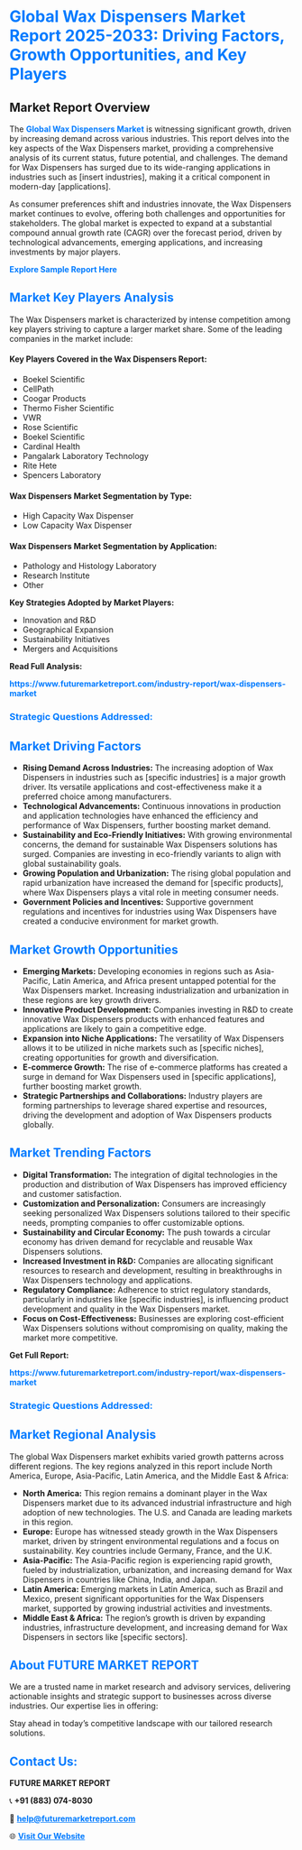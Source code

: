 <h1 style="color: #007BFF;">Global Wax Dispensers Market Report 2025-2033: Driving Factors, Growth Opportunities, and Key Players</h1>

<section id="overview">
<h2>Market Report Overview</h2>
<p>The <a href="https://www.futuremarketreport.com/industry-report/wax-dispensers-market" style="color: #007BFF; text-decoration: none;"><strong>Global Wax Dispensers Market</strong></a> is witnessing significant growth, driven by increasing demand across various industries. This report delves into the key aspects of the Wax Dispensers market, providing a comprehensive analysis of its current status, future potential, and challenges. The demand for Wax Dispensers has surged due to its wide-ranging applications in industries such as [insert industries], making it a critical component in modern-day [applications].</p>
<p>As consumer preferences shift and industries innovate, the Wax Dispensers market continues to evolve, offering both challenges and opportunities for stakeholders. The global market is expected to expand at a substantial compound annual growth rate (CAGR) over the forecast period, driven by technological advancements, emerging applications, and increasing investments by major players.</p>
</section>

<section id="overview">
<p><a href="https://www.futuremarketreport.com/request-sample/reportId=59913" style="color: #007BFF; text-decoration: none;"><strong>Explore Sample Report Here</strong></a></p>
</section>

<section id="key-players">
<h2 style="color: #007BFF;">Market Key Players Analysis</h2>
<p>The Wax Dispensers market is characterized by intense competition among key players striving to capture a larger market share. Some of the leading companies in the market include:</p>
<h4>Key Players Covered in the Wax Dispensers Report:</h4>
<ul><li>Boekel Scientific</li><li>CellPath</li><li>Coogar Products</li><li>Thermo Fisher Scientific</li><li>VWR</li><li>Rose Scientific</li><li>Boekel Scientific</li><li>Cardinal Health</li><li>Pangalark Laboratory Technology</li><li>Rite Hete</li><li>Spencers Laboratory</li></ul>
<h4>Wax Dispensers Market Segmentation by Type:</h4>
<ul><li>High Capacity Wax Dispenser</li><li>Low Capacity Wax Dispenser</li></ul>

<h4>Wax Dispensers Market Segmentation by Application:</h4>
<ul><li>Pathology and Histology Laboratory</li><li>Research Institute</li><li>Other</li></ul>
<p><strong>Key Strategies Adopted by Market Players:</strong></p>
<ul>
<li>Innovation and R&D</li>
<li>Geographical Expansion</li>
<li>Sustainability Initiatives</li>
<li>Mergers and Acquisitions</li>
</ul>
</section>

<section>
<p><strong>Read Full Analysis: </strong></p><a href="https://www.futuremarketreport.com/industry-report/wax-dispensers-market" style="color: #007BFF; text-decoration: none;"><strong>https://www.futuremarketreport.com/industry-report/wax-dispensers-market</strong></a>
<h3 style="color: #007BFF;">Strategic Questions Addressed:</h3>
</section>

<section id="driving-factors">
<h2 style="color: #007BFF;">Market Driving Factors</h2>
<ul>
<li><strong>Rising Demand Across Industries:</strong> The increasing adoption of Wax Dispensers in industries such as [specific industries] is a major growth driver. Its versatile applications and cost-effectiveness make it a preferred choice among manufacturers.</li>
<li><strong>Technological Advancements:</strong> Continuous innovations in production and application technologies have enhanced the efficiency and performance of Wax Dispensers, further boosting market demand.</li>
<li><strong>Sustainability and Eco-Friendly Initiatives:</strong> With growing environmental concerns, the demand for sustainable Wax Dispensers solutions has surged. Companies are investing in eco-friendly variants to align with global sustainability goals.</li>
<li><strong>Growing Population and Urbanization:</strong> The rising global population and rapid urbanization have increased the demand for [specific products], where Wax Dispensers plays a vital role in meeting consumer needs.</li>
<li><strong>Government Policies and Incentives:</strong> Supportive government regulations and incentives for industries using Wax Dispensers have created a conducive environment for market growth.</li>
</ul>
</section>

<section id="growth-opportunities">
<h2 style="color: #007BFF;">Market Growth Opportunities</h2>
<ul>
<li><strong>Emerging Markets:</strong> Developing economies in regions such as Asia-Pacific, Latin America, and Africa present untapped potential for the Wax Dispensers market. Increasing industrialization and urbanization in these regions are key growth drivers.</li>
<li><strong>Innovative Product Development:</strong> Companies investing in R&D to create innovative Wax Dispensers products with enhanced features and applications are likely to gain a competitive edge.</li>
<li><strong>Expansion into Niche Applications:</strong> The versatility of Wax Dispensers allows it to be utilized in niche markets such as [specific niches], creating opportunities for growth and diversification.</li>
<li><strong>E-commerce Growth:</strong> The rise of e-commerce platforms has created a surge in demand for Wax Dispensers used in [specific applications], further boosting market growth.</li>
<li><strong>Strategic Partnerships and Collaborations:</strong> Industry players are forming partnerships to leverage shared expertise and resources, driving the development and adoption of Wax Dispensers products globally.</li>
</ul>
</section>

<section id="trending-factors">
<h2 style="color: #007BFF;">Market Trending Factors</h2>
<ul>
<li><strong>Digital Transformation:</strong> The integration of digital technologies in the production and distribution of Wax Dispensers has improved efficiency and customer satisfaction.</li>
<li><strong>Customization and Personalization:</strong> Consumers are increasingly seeking personalized Wax Dispensers solutions tailored to their specific needs, prompting companies to offer customizable options.</li>
<li><strong>Sustainability and Circular Economy:</strong> The push towards a circular economy has driven demand for recyclable and reusable Wax Dispensers solutions.</li>
<li><strong>Increased Investment in R&D:</strong> Companies are allocating significant resources to research and development, resulting in breakthroughs in Wax Dispensers technology and applications.</li>
<li><strong>Regulatory Compliance:</strong> Adherence to strict regulatory standards, particularly in industries like [specific industries], is influencing product development and quality in the Wax Dispensers market.</li>
<li><strong>Focus on Cost-Effectiveness:</strong> Businesses are exploring cost-efficient Wax Dispensers solutions without compromising on quality, making the market more competitive.</li>
</ul>
</section>

<section>
<p><strong>Get Full Report: </strong></p><a href="https://www.futuremarketreport.com/industry-report/wax-dispensers-market" style="color: #007BFF; text-decoration: none;"><strong>https://www.futuremarketreport.com/industry-report/wax-dispensers-market</strong></a>
<h3 style="color: #007BFF;">Strategic Questions Addressed:</h3>
</section>


<section id="regional-analysis">
<h2 style="color: #007BFF;">Market Regional Analysis</h2>
<p>The global Wax Dispensers market exhibits varied growth patterns across different regions. The key regions analyzed in this report include North America, Europe, Asia-Pacific, Latin America, and the Middle East & Africa:</p>
<ul>
<li><strong>North America:</strong> This region remains a dominant player in the Wax Dispensers market due to its advanced industrial infrastructure and high adoption of new technologies. The U.S. and Canada are leading markets in this region.</li>
<li><strong>Europe:</strong> Europe has witnessed steady growth in the Wax Dispensers market, driven by stringent environmental regulations and a focus on sustainability. Key countries include Germany, France, and the U.K.</li>
<li><strong>Asia-Pacific:</strong> The Asia-Pacific region is experiencing rapid growth, fueled by industrialization, urbanization, and increasing demand for Wax Dispensers in countries like China, India, and Japan.</li>
<li><strong>Latin America:</strong> Emerging markets in Latin America, such as Brazil and Mexico, present significant opportunities for the Wax Dispensers market, supported by growing industrial activities and investments.</li>
<li><strong>Middle East & Africa:</strong> The region’s growth is driven by expanding industries, infrastructure development, and increasing demand for Wax Dispensers in sectors like [specific sectors].</li>
</ul>
</section>

<footer>
<h2 style="color: #007BFF;">About FUTURE MARKET REPORT</h2>
<p>We are a trusted name in market research and advisory services, delivering actionable insights and strategic support to businesses across diverse industries. Our expertise lies in offering:</p>

<p>Stay ahead in today’s competitive landscape with our tailored research solutions.</p>

<h2 style="color: #007BFF;">Contact Us:</h2>
<p><strong>FUTURE MARKET REPORT</strong></p>
<p>📞 <strong>+91 (883) 074-8030</strong></p>
<p>📧 <strong><a href="mailto:help@futuremarketreport.com" style="color: #007BFF;">help@futuremarketreport.com</a></strong></p>
<p>🌐 <strong><a href="https://www.futuremarketreport.com/" style="color: #007BFF;">Visit Our Website</a></strong></p>
</footer>